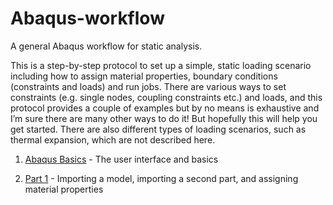 # Abaqus-workflow
A general Abaqus workflow for static analysis.

This is a step-by-step protocol to set up a simple, static loading scenario including how to assign material properties, boundary conditions (constraints and loads) and run jobs. There are various ways to set constraints (e.g. single nodes, coupling constraints etc.) and loads, and this protocol provides a couple of examples but by no means is exhaustive and I’m sure there are many other ways to do it! But hopefully this will help you get started. There are also different types of loading scenarios, such as thermal expansion, which are not described here. 

1. [Abaqus Basics](https://github.com/acsharp-biomech/Abaqus-workflow/blob/main/Abaqus-basics.md) - The user interface and basics

2. [Part 1](https://github.com/acsharp-biomech/Abaqus-workflow/blob/main/Part-1.md) - Importing a model, importing a second part, and assigning material properties


